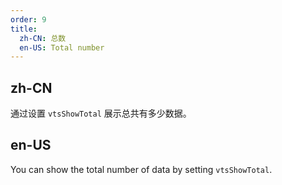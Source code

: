 ```yaml
---
order: 9
title:
  zh-CN: 总数
  en-US: Total number
---
```


## zh-CN

通过设置 `vtsShowTotal` 展示总共有多少数据。

## en-US

You can show the total number of data by setting `vtsShowTotal`.

